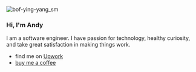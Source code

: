 ![bof-ying-yang_sm](https://github.com/user-attachments/assets/e9da2f66-f463-4c43-b817-5ddec20e1685)

### Hi, I'm Andy

I am a software engineer. I have passion for technology, healthy curiosity, and take great satisfaction in making things work. 

- find me on [Upwork](https://www.upwork.com/freelancers/~01e588143119931b5c)
- [buy me a coffee](buymeacoffee.com/bug.or.feature)


<!--
- 🔭 I’m currently working on ...
- 🌱 I’m currently learning ...
- 👯 I’m looking to collaborate on ...
- 🤔 I’m looking for help with ...
- 💬 Ask me about ...
- 📫 How to reach me: ...
- 😄 Pronouns: ...
- ⚡ Fun fact: ...
-->



